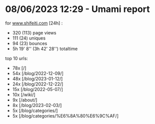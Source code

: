 # 08/06/2023 12:29 - Umami report
for www.shifeiti.com [24h] :

 - 320 (113) page views
 - 111 (24) uniques
 - 94 (23) bounces
 - 5h 19' 8'' (3h 42' 28'') totaltime


top 10 urls:
 - 78x [/]
 - 54x [/blog/2022-12-09/]
 - 48x [/blog/2023-01-12/]
 - 24x [/blog/2022-12-22/]
 - 15x [/blog/2022-05-07/]
 - 10x [/wiki/]
 - 9x [/about/]
 - 8x [/blog/2023-02-03/]
 - 5x [/blog/categories/]
 - 5x [/blog/categories/%E6%8A%80%E6%9C%AF/]


